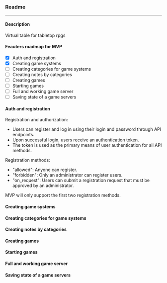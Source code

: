 ### Readme
---

#### Description 
Virtual table for tabletop rpgs

#### Feauters roadmap for MVP
- [x] Auth and registration
- [x] Creating game systems
- [ ] Creating categories for game systems
- [ ] Creating notes by categories
- [ ] Creating games
- [ ] Starting games
- [ ] Full and working game server
- [ ] Saving state of a game servers

#### Auth and registration
Registration and authorization:
   - Users can register and log in using their login and password through API endpoints.
   - Upon successful login, users receive an authentication token.
   - The token is used as the primary means of user authentication for all API methods.

Registration methods:
   - "allowed": Anyone can register.
   - "forbidden": Only an administrator can register users.
   - "on_request": Users can submit a registration request that must be approved by an administrator.

MVP will only support the first two registration methods.

#### Creating game systems



#### Creating categories for game systems

#### Creating notes by categories

#### Creating games

#### Starting games

#### Full and working game server

#### Saving state of a game servers